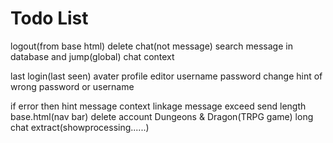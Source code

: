 # Todo List

logout(from base html)
delete chat(not message)
search message in database and jump(global)
chat context

last login(last seen)
avater
profile editor
username password change
hint of wrong password or username

if error then hint
message context linkage
message exceed send length
base.html(nav bar)
delete account
Dungeons & Dragon(TRPG game)
long chat extract(showprocessing......)
